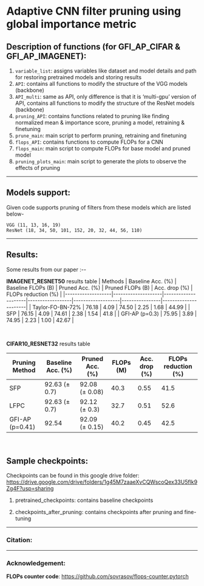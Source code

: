 # Adaptive CNN filter pruning using global importance metric

## Description of functions (for GFI_AP_CIFAR & GFI_AP_IMAGENET):
1)	`variable_list`: assigns variables like dataset and model details and path for restoring pretrained models and storing results 
2)	`API`: contains all functions to modify the structure of the VGG models (backbone)
3)	`API_multi`: same as API, only difference is that it is ‘multi-gpu’ version of API, contains all functions to modify the structure of the ResNet models (backbone)
4)	`pruning_API`: contains functions related to pruning like finding normalized mean & importance score, pruning a model, retraining & finetuning
5)	`prune_main`: main script to perform pruning, retraining and finetuning
6)	`flops_API`: contains functions to compute FLOPs for a CNN
7)	`flops_main`: main script to compute FLOPs for base model and pruned model
8)	`pruning_plots_main`: main script to generate the plots to observe the effects of pruning

---

## Models support:

Given code supports pruning of filters from these models which are listed below-
```
VGG (11, 13, 16, 19)
ResNet (18, 34, 50, 101, 152, 20, 32, 44, 56, 110)
```
---

## Results: 
Some results from our paper :--

__IMAGENET_RESNET50__ results table
| Methods           | Baseline  Acc. (%) | Baseline  FLOPs (B) | Pruned  Acc. (%) | Pruned  FLOPs (B) | Acc.  drop (%) | FLOPs  reduction (%) |
|-------------------|--------------------|---------------------|------------------|-------------------|----------------|----------------------|
| Taylor-FO-BN-72%  | 76.18              | 4.09                | 74.50            | 2.25              | 1.68           | 44.99                |
| SFP               | 76.15              | 4.09                | 74.61            | 2.38              | 1.54           | 41.8                 |
| GFI-AP (p=0.3)    | 75.95              | 3.89                | 74.95            | 2.23              | 1.00           | 42.67                |

<br/>


__CIFAR10_RESNET32__ results table

| Pruning  Method | Baseline  Acc. (%) | Pruned  Acc. (%) | FLOPs  (M) | Acc.  drop (%) | FLOPs reduction (%) |
| --------------- | ------------------ | ---------------- | ---------- | -------------- | ------------------- |
| SFP             | 92.63 (± 0.7)      | 92.08 (± 0.08)   | 40.3       | 0.55           | 41.5                |
| LFPC            | 92.63 (± 0.7)      | 92.12 (± 0.3)    | 32.7       | 0.51           | 52.6                |
| GFI-AP (p=0.41) | 92.54              | 92.09 (± 0.15)   | 40.2       | 0.45           | 42.5                |

<br/>



## Sample checkpoints:
Checkpoints can be found in this google drive folder:
https://drive.google.com/drive/folders/1g45M7zaaeXvCQWscoQex33U5flk9Zg4F?usp=sharing

1)	pretrained_checkpoints: contains baseline checkpoints

2)	checkpoints_after_pruning: contains checkpoints after pruning and fine-tuning

---

### Citation:

---

### Acknowledgement:


__FLOPs counter code__: https://github.com/sovrasov/flops-counter.pytorch
